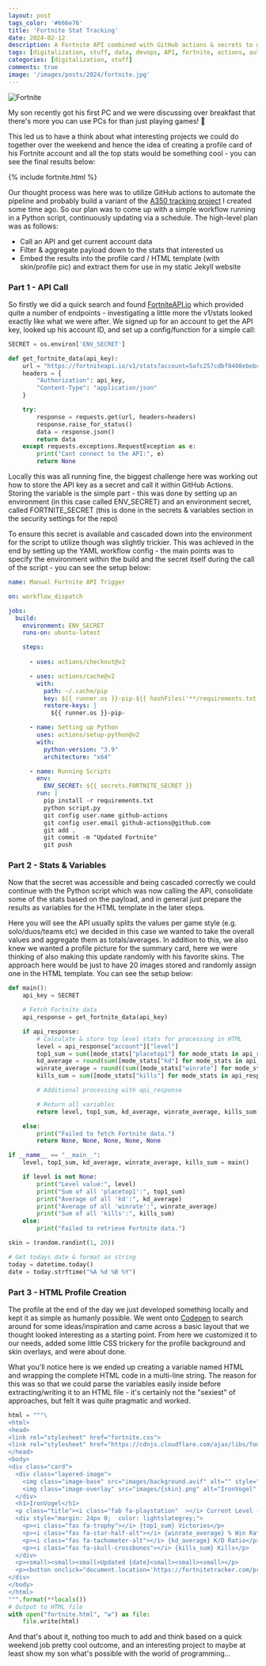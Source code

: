 ```yaml
---
layout: post
tags_color: '#666e76'
title: 'Fortnite Stat Tracking'
date: 2024-02-12
description: A Fortnite API combined with GitHub actions & secrets to generate a player profile card.
tags: [digitalization, stuff, data, devops, API, fortnite, actions, automation, stats, games, cicd, secrets]
categories: [digitalization, stuff]
comments: true
image: '/images/posts/2024/fortnite.jpg'
---
```

![Fortnite](/images/posts/2024/fortnite.jpg)

My son recently got his first PC and we were discussing over breakfast that there's more you can use PCs for than just playing games! 🤯

This led us to have a think about what interesting projects we could do together over the weekend and hence the idea of creating a profile card of his Fortnite account and all the top stats would be something cool - you can see the final results below:

{% include fortnite.html %}

Our thought process was here was to utilize GitHub actions to automate the pipeline and probably build a variant of the [A350 tracking project](https://clintbird.com/blog/ghactions-a350-flights-post) I created some time ago. So our plan was to come up with a simple workflow running in a Python script, continuously updating via a schedule. The high-level plan was as follows:

* Call an API and get current account data
* Filter & aggregate payload down to the stats that interested us
* Embed the results into the profile card / HTML template (with skin/profile pic) and extract them for use in my static Jekyll website

### Part 1 - API Call

So firstly we did a quick search and found [FortniteAPI.io](https://fortniteapi.io/) which provided quite a number of endpoints - investigating a little more the v1/stats looked exactly like what we were after. We signed up for an account to get the API key, looked up his account ID, and set up a config/function for a simple call:

```python
SECRET = os.environ['ENV_SECRET']

def get_fortnite_data(api_key):
    url = "https://fortniteapi.io/v1/stats?account=5afc257cdbf8408ebebcf241a681a1e9"
    headers = {
        "Authorization": api_key,
        "Content-Type": "application/json"
    }

    try:
        response = requests.get(url, headers=headers)
        response.raise_for_status()
        data = response.json()
        return data
    except requests.exceptions.RequestException as e:
        print("Cant connect to the API:", e)
        return None
```

Locally this was all running fine, the biggest challenge here was working out how to store the API key as a secret and call it within GitHub Actions. Storing the variable is the simple part - this was done by setting up an environment (in this case called ENV_SECRET) and an environment secret, called FORTNITE_SECRET (this is done in the secrets & variables section in the security settings for the repo)

To ensure this secret is available and cascaded down into the environment for the script to utilize though was slightly trickier. This was achieved in the end by setting up the YAML workflow config - the main points was to specify the environment within the build and the secret itself during the call of the script - you can see the setup below: 

```yaml
name: Manual Fortnite API Trigger

on: workflow_dispatch

jobs:
  build:
    environment: ENV_SECRET
    runs-on: ubuntu-latest

    steps:
      
      - uses: actions/checkout@v2

      - uses: actions/cache@v2
        with:
          path: ~/.cache/pip
          key: ${{ runner.os }}-pip-${{ hashFiles('**/requirements.txt') }}
          restore-keys: |
            ${{ runner.os }}-pip-

      - name: Setting up Python
        uses: actions/setup-python@v2
        with:
          python-version: "3.9"
          architecture: "x64"

      - name: Running Scripts
        env:
          ENV_SECRET: ${{ secrets.FORTNITE_SECRET }} 
        run: |
          pip install -r requirements.txt
          python script.py
          git config user.name github-actions
          git config user.email github-actions@github.com
          git add .
          git commit -m "Updated Fortnite"
          git push
```

### Part 2 - Stats & Variables

Now that the secret was accessible and being cascaded correctly we could continue with the Python script which was now calling the API, consolidate some of the stats based on the payload, and in general just prepare the results as variables for the HTML template in the later steps.

Here you will see the API usually splits the values per game style (e.g. solo/duos/teams etc) we decided in this case we wanted to take the overall values and aggregate them as totals/averages. In addition to this, we also knew we wanted a profile picture for the summary card, here we were thinking of also making this update randomly with his favorite skins. The approach here would be just to have 20 images stored and randomly assign one in the HTML template. You can see the setup below:

```python
def main():
    api_key = SECRET

    # Fetch Fortnite data
    api_response = get_fortnite_data(api_key)

    if api_response:
        # Calculate & store top level stats for processing in HTML
        level = api_response["account"]["level"]
        top1_sum = sum([mode_stats["placetop1"] for mode_stats in api_response["global_stats"].values()])
        kd_average = round(sum([mode_stats["kd"] for mode_stats in api_response["global_stats"].values()]) / len(api_response["global_stats"]), 2)
        winrate_average = round((sum([mode_stats["winrate"] for mode_stats in api_response["global_stats"].values()]) / len(api_response["global_stats"])) * 100, 2)
        kills_sum = sum([mode_stats["kills"] for mode_stats in api_response["global_stats"].values()])

        # Additional processing with api_response

        # Return all variables
        return level, top1_sum, kd_average, winrate_average, kills_sum

    else:
        print("Failed to fetch Fortnite data.")
        return None, None, None, None, None

if __name__ == "__main__":
    level, top1_sum, kd_average, winrate_average, kills_sum = main()

    if level is not None:
        print("Level value:", level)
        print("Sum of all 'placetop1':", top1_sum)
        print("Average of all 'kd':", kd_average)
        print("Average of all 'winrate':", winrate_average)
        print("Sum of all 'kills':", kills_sum)
    else:
        print("Failed to retrieve Fortnite data.")

skin = (random.randint(1, 20))

# Get todays date & format as string
today = datetime.today()
date = today.strftime("%A %d %B %Y")
```

### Part 3 - HTML Profile Creation

The profile at the end of the day we just developed something locally and kept it as simple as humanly possible. We went onto [Codepen](https://codepen.io/) to search around for some ideas/inspiration and came across a basic layout that we thought looked interesting as a starting point. From here we customized it to our needs, added some little CSS trickery for the profile background and skin overlays, and were about done.

What you'll notice here is we ended up creating a variable named HTML and wrapping the complete HTML code in a multi-line string. The reason for this was so that we could parse the variables easily inside before extracting/writing it to an HTML file - it's certainly not the "sexiest" of approaches, but felt it was quite pragmatic and worked.

```python
html = """\
<html>
<head>
<link rel="stylesheet" href="fortnite.css">
<link rel="stylesheet" href="https://cdnjs.cloudflare.com/ajax/libs/font-awesome/6.5.1/css/all.min.css">
</head>
<body>
<div class="card">
  <div class="layered-image">
    <img class="image-base" src="images/background.avif" alt="" style="width:100%"/>
    <img class="image-overlay" src="images/{skin}.png" alt="IronVogel" style="width:100%"/>
  </div>
  <h1>IronVogel</h1>
  <p class="title"><i class="fab fa-playstation"  ></i> Current Level - {level}</p>
  <div style="margin: 24px 0;  color: lightslategrey;">
    <p><i class="fas fa-trophy"></i> {top1_sum} Victories</p>
    <p><i class="fas fa-star-half-alt"></i> {winrate_average} % Win Ratio</p>
    <p><i class="fas fa-tachometer-alt"></i> {kd_average} K/D Ratio</p>
    <p><i class="fas fa-skull-crossbones"></i> {kills_sum} Kills</p>
  </div>
  <p><small><small><small>Updated {date}<small><small><small></p>
  <p><button onclick="document.location='https://fortnitetracker.com/profile/all/IronVogel'">Detailed Stats</button></p>
</div>
</body>
</html>
""".format(**locals())
# Output to HTML file
with open("fortnite.html", "w") as file:
    file.write(html)
```

And that's about it, nothing too much to add and think based on a quick weekend job pretty cool outcome, and an interesting project to maybe at least show my son what's possible with the world of programming...
